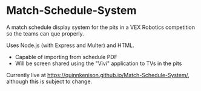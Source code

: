# Match-Schedule-System
A match schedule display system for the pits in a VEX Robotics competition so the teams can que properly.

Uses Node.js (with Express and Multer) and HTML.

- Capable of importing from schedule PDF
- Will be screen shared using the "Vivi" application to TVs in the pits

Currently live at https://quinnkenison.github.io/Match-Schedule-System/, although this is subject to change.
